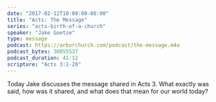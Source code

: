 ```yaml
---
date: "2017-02-12T10:00:00-08:00"
title: "Acts: The Message"
series: "acts-birth-of-a-church"
speaker: "Jake Goetze"
type: message
podcast: https://arborchurch.com/podcast/the-message.m4a
podcast_bytes: 30855537
podcast_duration: 41:12
scripture: "Acts 3:1-20"
---
```


Today Jake discusses the message shared in Acts 3. What exactly was said, how was it shared, and what does that mean for our world today?

